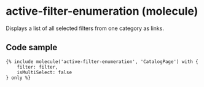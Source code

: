 # active-filter-enumeration (molecule)

Displays a list of all selected filters from one category as links.

## Code sample

```
{% include molecule('active-filter-enumeration', 'CatalogPage') with {
    filter: filter,
    isMultiSelect: false
} only %}
```
